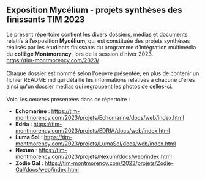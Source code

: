 ## Exposition Mycélium - projets synthèses des finissants TIM 2023 ##

Le présent répertoire contient les divers dossiers, médias et documents relatifs à l’exposition **Mycélium**, qui est constituée des projets synthèses réalisés par les étudiants finissants du programme d’intégration multimédia du **collège Montmorency**, lors de la session d’hiver 2023.
<br>
https://tim-montmorency.com/2023/
<br>
<br>
Chaque dossier est nommé selon l'oeuvre présentée, en plus de contenir un fichier README.md qui détaille les informations relatives à chacune d'elles ainsi qu'un dossier medias qui regroupent les photos de celles-ci.
<br>
<br>
Voici les oeuvres présentées dans ce répertoire :
<br>
* **Echomarine** : https://tim-montmorency.com/2023/projets/Echomarine/docs/web/index.html
* **Edria** : https://tim-montmorency.com/2023/projets/EDRIA/docs/web/index.html
* **Luma Sol** : https://tim-montmorency.com/2023/projets/LumaSol/docs/web/index.html
* **Nexum** : https://tim-montmorency.com/2023/projets/Nexum/docs/web/index.html
* **Zodie Gal** : https://tim-montmorency.com/2023/projets/Zodie-Gal/docs/web/index.html
